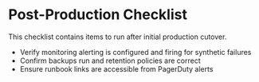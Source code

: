 # Post-Production Checklist

This checklist contains items to run after initial production cutover.

- Verify monitoring alerting is configured and firing for synthetic failures
- Confirm backups run and retention policies are correct
- Ensure runbook links are accessible from PagerDuty alerts
